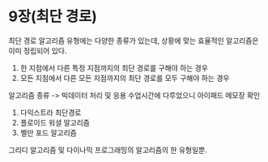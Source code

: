 # 9장(최단 경로)

최단 경로 알고리즘 유형에는 다양한 종류가 있는데, 상황에 맞는 효율적인 알고리즘은 이미 정립되어 있다.
1. 한 지점에서 다른 특정 지점까지의 최단 경로를 구해야 하는 경우
2. 모든 지점에서 다른 모든 지점까지의 최단 경로를 모두 구해야 하는 경우

알고리즘 종류 -> 빅데이터 처리 및 응용 수업시간에 다루었으니 아이패드 메모장 확인
1. 다익스트라 최단경로
2. 플로이드 워셜 알고리즘
3. 벨만 포드 알고리즘 

그리디 알고리즘 및 다이나믹 프로그래밍의 알고리즘의 한 유형일뿐. 
